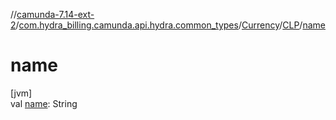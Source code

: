 //[camunda-7.14-ext-2](../../../../index.md)/[com.hydra_billing.camunda.api.hydra.common_types](../../index.md)/[Currency](../index.md)/[CLP](index.md)/[name](name.md)

# name

[jvm]\
val [name](name.md): String
